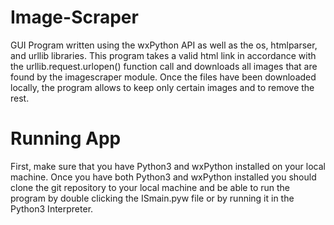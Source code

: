 # Image-Scraper

GUI Program written using the wxPython API as well as the os, htmlparser, and urllib libraries. This program takes a valid html link in accordance with the urllib.request.urlopen() function call and downloads all images that are found by the imagescraper module. Once the files have been downloaded locally, the program allows to keep only certain images and to remove the rest.

# Running App

First, make sure that you have Python3 and wxPython installed on your local machine.
Once you have both Python3 and wxPython installed you should clone the git repository to your local machine and be able to run the program by double clicking the ISmain.pyw file or by running it in the Python3 Interpreter.
